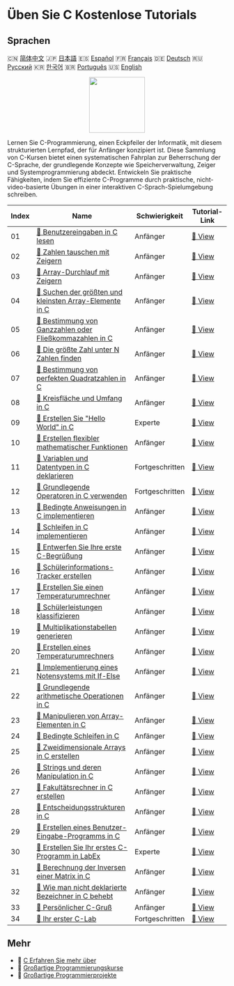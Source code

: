 # Üben Sie C Kostenlose Tutorials

## Sprachen

🇨🇳 [简体中文](README_zh.md) 🇯🇵 [日本語](README_ja.md) 🇪🇸 [Español](README_es.md) 🇫🇷 [Français](README_fr.md) 🇩🇪 [Deutsch](README_de.md) 🇷🇺 [Русский](README_ru.md) 🇰🇷 [한국어](README_ko.md) 🇧🇷 [Português](README_pt.md) 🇺🇸 [English](README.md) 

<div align="center">
<img width="128px" src="https://file.labex.io/path/GAbMWgBPUOxV.png">
</div>

Lernen Sie C-Programmierung, einen Eckpfeiler der Informatik, mit diesem strukturierten Lernpfad, der für Anfänger konzipiert ist. Diese Sammlung von C-Kursen bietet einen systematischen Fahrplan zur Beherrschung der C-Sprache, der grundlegende Konzepte wie Speicherverwaltung, Zeiger und Systemprogrammierung abdeckt. Entwickeln Sie praktische Fähigkeiten, indem Sie effiziente C-Programme durch praktische, nicht-video-basierte Übungen in einer interaktiven C-Sprach-Spielumgebung schreiben.

|   Index | Name                                                                                                                                               | Schwierigkeit   | Tutorial-Link                                                                                      |
|---------|----------------------------------------------------------------------------------------------------------------------------------------------------|-----------------|----------------------------------------------------------------------------------------------------|
|      01 | [📖 Benutzereingaben in C lesen](https://labex.io/de/tutorials/c-read-user-input-in-c-136075)                                                      | Anfänger        | [🔗 View](https://labex.io/de/tutorials/c-read-user-input-in-c-136075)                             |
|      02 | [📖 Zahlen tauschen mit Zeigern](https://labex.io/de/tutorials/c-swapping-numbers-with-pointers-123350)                                            | Anfänger        | [🔗 View](https://labex.io/de/tutorials/c-swapping-numbers-with-pointers-123350)                   |
|      03 | [📖 Array-Durchlauf mit Zeigern](https://labex.io/de/tutorials/c-array-traversal-using-pointers-123301)                                            | Anfänger        | [🔗 View](https://labex.io/de/tutorials/c-array-traversal-using-pointers-123301)                   |
|      04 | [📖 Suchen der größten und kleinsten Array-Elemente in C](https://labex.io/de/tutorials/c-finding-largest-and-smallest-array-elements-in-c-123271) | Anfänger        | [🔗 View](https://labex.io/de/tutorials/c-finding-largest-and-smallest-array-elements-in-c-123271) |
|      05 | [📖 Bestimmung von Ganzzahlen oder Fließkommazahlen in C](https://labex.io/de/tutorials/c-determine-integer-or-float-in-c-123267)                  | Anfänger        | [🔗 View](https://labex.io/de/tutorials/c-determine-integer-or-float-in-c-123267)                  |
|      06 | [📖 Die größte Zahl unter N Zahlen finden](https://labex.io/de/tutorials/c-find-the-largest-number-among-n-numbers-123252)                         | Anfänger        | [🔗 View](https://labex.io/de/tutorials/c-find-the-largest-number-among-n-numbers-123252)          |
|      07 | [📖 Bestimmung von perfekten Quadratzahlen in C](https://labex.io/de/tutorials/c-determine-perfect-square-in-c-123221)                             | Anfänger        | [🔗 View](https://labex.io/de/tutorials/c-determine-perfect-square-in-c-123221)                    |
|      08 | [📖 Kreisfläche und Umfang in C](https://labex.io/de/tutorials/c-circle-area-and-circumference-in-c-123197)                                        | Anfänger        | [🔗 View](https://labex.io/de/tutorials/c-circle-area-and-circumference-in-c-123197)               |
|      09 | [📖 Erstellen Sie "Hello World" in C](https://labex.io/de/tutorials/c-create-hello-world-in-c-438286)                                              | Experte         | [🔗 View](https://labex.io/de/tutorials/c-create-hello-world-in-c-438286)                          |
|      10 | [📖 Erstellen flexibler mathematischer Funktionen](https://labex.io/de/tutorials/c-create-flexible-math-functions-446161)                          | Anfänger        | [🔗 View](https://labex.io/de/tutorials/c-create-flexible-math-functions-446161)                   |
|      11 | [📖 Variablen und Datentypen in C deklarieren](https://labex.io/de/tutorials/c-declare-variables-and-data-types-in-c-438287)                       | Fortgeschritten | [🔗 View](https://labex.io/de/tutorials/c-declare-variables-and-data-types-in-c-438287)            |
|      12 | [📖 Grundlegende Operatoren in C verwenden](https://labex.io/de/tutorials/c-use-basic-operators-in-c-438288)                                       | Fortgeschritten | [🔗 View](https://labex.io/de/tutorials/c-use-basic-operators-in-c-438288)                         |
|      13 | [📖 Bedingte Anweisungen in C implementieren](https://labex.io/de/tutorials/c-implement-conditionals-in-c-438331)                                  | Anfänger        | [🔗 View](https://labex.io/de/tutorials/c-implement-conditionals-in-c-438331)                      |
|      14 | [📖 Schleifen in C implementieren](https://labex.io/de/tutorials/c-implement-loops-in-c-438332)                                                    | Anfänger        | [🔗 View](https://labex.io/de/tutorials/c-implement-loops-in-c-438332)                             |
|      15 | [📖 Entwerfen Sie Ihre erste C-Begrüßung](https://labex.io/de/tutorials/c-craft-your-first-c-greeting-438337)                                      | Anfänger        | [🔗 View](https://labex.io/de/tutorials/c-craft-your-first-c-greeting-438337)                      |
|      16 | [📖 Schülerinformations-Tracker erstellen](https://labex.io/de/tutorials/c-build-student-information-tracker-438353)                               | Anfänger        | [🔗 View](https://labex.io/de/tutorials/c-build-student-information-tracker-438353)                |
|      17 | [📖 Erstellen Sie einen Temperaturumrechner](https://labex.io/de/tutorials/c-create-a-temperature-converter-438383)                                | Anfänger        | [🔗 View](https://labex.io/de/tutorials/c-create-a-temperature-converter-438383)                   |
|      18 | [📖 Schülerleistungen klassifizieren](https://labex.io/de/tutorials/c-classify-student-grades-438387)                                              | Anfänger        | [🔗 View](https://labex.io/de/tutorials/c-classify-student-grades-438387)                          |
|      19 | [📖 Multiplikationstabellen generieren](https://labex.io/de/tutorials/c-generate-multiplication-tables-438391)                                     | Anfänger        | [🔗 View](https://labex.io/de/tutorials/c-generate-multiplication-tables-438391)                   |
|      20 | [📖 Erstellen eines Temperaturumrechners](https://labex.io/de/tutorials/c-create-a-temperature-converter-446144)                                   | Anfänger        | [🔗 View](https://labex.io/de/tutorials/c-create-a-temperature-converter-446144)                   |
|      21 | [📖 Implementierung eines Notensystems mit If-Else](https://labex.io/de/tutorials/c-implement-grading-system-with-if-else-446149)                  | Anfänger        | [🔗 View](https://labex.io/de/tutorials/c-implement-grading-system-with-if-else-446149)            |
|      22 | [📖 Grundlegende arithmetische Operationen in C](https://labex.io/de/tutorials/c-basic-arithmetic-operations-in-c-438262)                          | Anfänger        | [🔗 View](https://labex.io/de/tutorials/c-basic-arithmetic-operations-in-c-438262)                 |
|      23 | [📖 Manipulieren von Array-Elementen in C](https://labex.io/de/tutorials/c-manipulate-array-elements-in-c-438261)                                  | Anfänger        | [🔗 View](https://labex.io/de/tutorials/c-manipulate-array-elements-in-c-438261)                   |
|      24 | [📖 Bedingte Schleifen in C](https://labex.io/de/tutorials/c-conditional-loops-in-c-438260)                                                        | Anfänger        | [🔗 View](https://labex.io/de/tutorials/c-conditional-loops-in-c-438260)                           |
|      25 | [📖 Zweidimensionale Arrays in C erstellen](https://labex.io/de/tutorials/c-create-two-dimensional-arrays-in-c-438259)                             | Anfänger        | [🔗 View](https://labex.io/de/tutorials/c-create-two-dimensional-arrays-in-c-438259)               |
|      26 | [📖 Strings und deren Manipulation in C](https://labex.io/de/tutorials/c-strings-and-manipulate-them-in-c-438258)                                  | Anfänger        | [🔗 View](https://labex.io/de/tutorials/c-strings-and-manipulate-them-in-c-438258)                 |
|      27 | [📖 Fakultätsrechner in C erstellen](https://labex.io/de/tutorials/c-create-factorial-calculator-in-c-438256)                                      | Anfänger        | [🔗 View](https://labex.io/de/tutorials/c-create-factorial-calculator-in-c-438256)                 |
|      28 | [📖 Entscheidungsstrukturen in C](https://labex.io/de/tutorials/c-decision-making-structures-in-c-438255)                                          | Anfänger        | [🔗 View](https://labex.io/de/tutorials/c-decision-making-structures-in-c-438255)                  |
|      29 | [📖 Erstellen eines Benutzer-Eingabe-Programms in C](https://labex.io/de/tutorials/c-create-user-input-program-in-c-438242)                        | Anfänger        | [🔗 View](https://labex.io/de/tutorials/c-create-user-input-program-in-c-438242)                   |
|      30 | [📖 Erstellen Sie Ihr erstes C-Programm in LabEx](https://labex.io/de/tutorials/c-create-your-first-c-program-in-labex-438241)                     | Experte         | [🔗 View](https://labex.io/de/tutorials/c-create-your-first-c-program-in-labex-438241)             |
|      31 | [📖 Berechnung der Inversen einer Matrix in C](https://labex.io/de/tutorials/c-compute-the-inverse-of-a-matrix-in-c-435161)                        | Anfänger        | [🔗 View](https://labex.io/de/tutorials/c-compute-the-inverse-of-a-matrix-in-c-435161)             |
|      32 | [📖 Wie man nicht deklarierte Bezeichner in C behebt](https://labex.io/de/tutorials/c-how-to-fix-undeclared-identifier-in-c-419180)                | Anfänger        | [🔗 View](https://labex.io/de/tutorials/c-how-to-fix-undeclared-identifier-in-c-419180)            |
|      33 | [📖 Persönlicher C-Gruß](https://labex.io/de/tutorials/c-personalized-c-greeting-391828)                                                           | Anfänger        | [🔗 View](https://labex.io/de/tutorials/c-personalized-c-greeting-391828)                          |
|      34 | [📖 Ihr erster C-Lab](https://labex.io/de/tutorials/c-your-first-c-lab-391824)                                                                     | Fortgeschritten | [🔗 View](https://labex.io/de/tutorials/c-your-first-c-lab-391824)                                 |

## Mehr

- 🔗 [C Erfahren Sie mehr über](https://labex.io/de/skilltrees/c)
- 🔗 [Großartige Programmierungskurse](https://github.com/labex-labs/awesome-programming-courses)
- 🔗 [Großartige Programmierprojekte](https://github.com/labex-labs/awesome-programming-projects)

